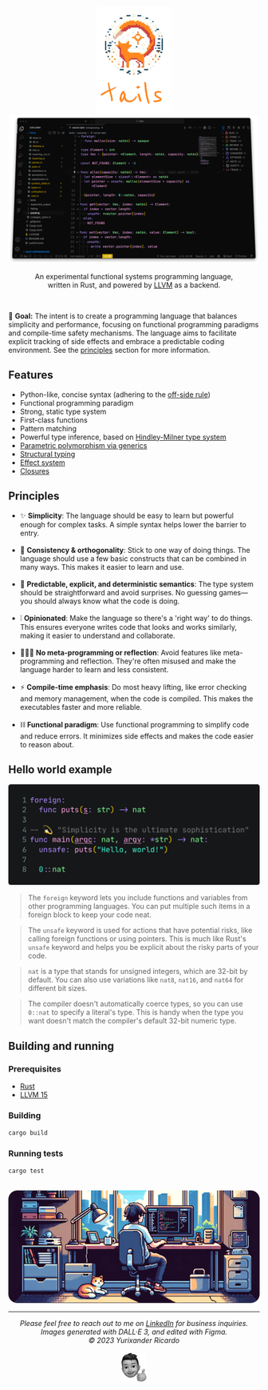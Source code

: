 <div align="center">
  <img width="150" alt="Logo resembling a cat" src="./github/logo.png" />

  <img alt="Preview" src="./github/preview.png" />

  <p>An experimental functional systems programming language,<br />written in Rust, and powered by <a href="https://en.wikipedia.org/wiki/LLVM">LLVM</a> as a backend.</p>
</div>
<br />

🎯 **Goal:** The intent is to create a programming language that balances simplicity and performance, focusing on functional programming paradigms and compile-time safety mechanisms. The language aims to facilitate explicit tracking of side effects and embrace a predictable coding environment. See the [principles](#principles) section for more information.

## Features

* Python-like, concise syntax (adhering to the [off-side rule](https://en.wikipedia.org/wiki/Off-side_rule))
* Functional programming paradigm
* Strong, static type system
* First-class functions
* Pattern matching
* Powerful type inference, based on [Hindley-Milner type system](https://en.wikipedia.org/wiki/Hindley%E2%80%93Milner_type_system)
* [Parametric polymorphism via generics](https://en.wikipedia.org/wiki/Parametric_polymorphism)
* [Structural typing](https://en.wikipedia.org/wiki/Structural_type_system)
* [Effect system](https://en.wikipedia.org/wiki/Effect_system)
* [Closures](https://en.wikipedia.org/wiki/Closure_(computer_programming))

## Principles

* ✨ **Simplicity**: The language should be easy to learn but powerful enough for complex tasks. A simple syntax helps lower the barrier to entry. <br /><br />
* 📐 **Consistency & orthogonality**: Stick to one way of doing things. The language should use a few basic constructs that can be combined in many ways. This makes it easier to learn and use.<br /><br />
* 🔮 **Predictable, explicit, and deterministic semantics**: The type system should be straightforward and avoid surprises. No guessing games—you should always know what the code is doing.<br /><br />
* ❕ **Opinionated**: Make the language so there's a 'right way' to do things. This ensures everyone writes code that looks and works similarly, making it easier to understand and collaborate.<br /><br />
* 🙅🏻‍♂️ **No meta-programming or reflection**: Avoid features like meta-programming and reflection. They're often misused and make the language harder to learn and less consistent.<br /><br />
* ⚡ **Compile-time emphasis**: Do most heavy lifting, like error checking and memory management, when the code is compiled. This makes the executables faster and more reliable.<br /><br />
* ⛓️ **Functional paradigm**: Use functional programming to simplify code and reduce errors. It minimizes side effects and makes the code easier to reason about.

## Hello world example

<img alt="Syntax highlighting of a code snippet showing an application that prints 'hello world' to the console" src="./github/hello-world.png" />

> The `foreign` keyword lets you include functions and variables from other programming languages. You can put multiple such items in a foreign block to keep your code neat.

> The `unsafe` keyword is used for actions that have potential risks, like calling foreign functions or using pointers. This is much like Rust's `unsafe` keyword and helps you be explicit about the risky parts of your code.

> `nat` is a type that stands for unsigned integers, which are 32-bit by default. You can also use variations like `nat8`, `nat16`, and `nat64` for different bit sizes.

> The compiler doesn't automatically coerce types, so you can use `0::nat` to specify a literal's type. This is handy when the type you want doesn't match the compiler's default 32-bit numeric type.

## Building and running

### Prerequisites

* [Rust](https://www.rust-lang.org/tools/install)
* [LLVM 15](https://llvm.org/docs/GettingStarted.html)

### Building

```bash
cargo build
```

### Running tests

```bash
cargo test
```

<br />
<img alt="A pixelated illustration of a Software Engineer's home and his cat" src="./github/footer.png" />
<hr />
<div align="center">
  <i>
    Please feel free to reach out to me on <a href="https://www.linkedin.com/in/yurixander/">LinkedIn</a> for business inquiries.<br />
    Images generated with DALL·E 3, and edited with Figma.<br />
    &copy; 2023 Yurixander Ricardo<br /><br />
    <img alt="Thumbs up illustration" src="./github/thumbs-up.png" />
  </i>
</div>
